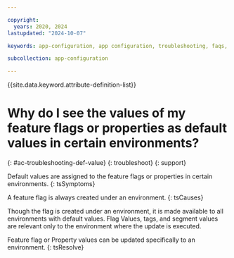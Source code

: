 ```yaml
---

copyright:
  years: 2020, 2024
lastupdated: "2024-10-07"

keywords: app-configuration, app configuration, troubleshooting, faqs, Frequently Asked Questions, question,

subcollection: app-configuration

---
```


{{site.data.keyword.attribute-definition-list}}

# Why do I see the values of my feature flags or properties as default values in certain environments?
{: #ac-troubleshooting-def-value}
{: troubleshoot}
{: support}

Default values are assigned to the feature flags or properties in certain environments.
{: tsSymptoms}

A feature flag is always created under an environment.
{: tsCauses}

Though the flag is created under an environment, it is made available to all environments with default values. Flag Values, tags, and segment values are relevant only to the environment where the update is executed.

Feature flag or Property values can be updated specifically to an environment.
{: tsResolve}
